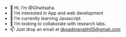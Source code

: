 - 👋 Hi, I’m @Gitwitsaha.
- 👀 I’m interested in App and web development
- 🌱 I’m currently learning Javascript.
- 💞️ I’m looking to collaborate with research labs.
- 📫 Just drop an email at dkpadmanabh05@gmail.com

<!---
Gitwitsaha/Gitwitsaha is a ✨ special ✨ repository because its `README.md` (this file) appears on your GitHub profile.
You can click the Preview link to take a look at your changes.
--->
